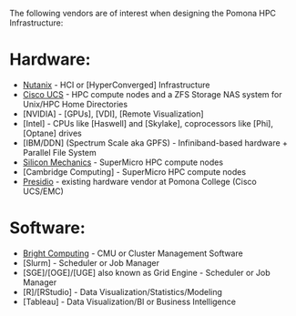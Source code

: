 The following vendors are of interest when designing the Pomona HPC Infrastructure:

# Hardware:

* [Nutanix](https://github.com/also-systems/pomona/tree/master/design/vendors/Nutanix) - HCI or [HyperConverged] Infrastructure
* [Cisco UCS](https://github.com/Pomona-ITS/hpc/tree/master/design/vendors/Cisco) - HPC compute nodes and a ZFS Storage NAS system for Unix/HPC Home Directories
* [NVIDIA] - [GPUs], [VDI], [Remote Visualization]
* [Intel] - CPUs like [Haswell] and [Skylake], coprocessors like [Phi], [Optane] drives
* [IBM/DDN] (Spectrum Scale aka GPFS) - Infiniband-based hardware + Parallel File System
* [Silicon Mechanics](https://github.com/Pomona-ITS/hpc/tree/master/design/vendors/Silicon%20Mechanics) - SuperMicro HPC compute nodes
* [Cambridge Computing] - SuperMicro HPC compute nodes
* [Presidio](https://github.com/Pomona-ITS/hpc/tree/master/design/vendors/Presidio) - existing hardware vendor at Pomona College (Cisco UCS/EMC)

# Software:

* [Bright Computing](https://github.com/also-systems/pomona/tree/master/design/vendors/Bright%20Computing) - CMU or Cluster Management Software
* [Slurm] - Scheduler or Job Manager
* [SGE]/[OGE]/[UGE] also known as Grid Engine - Scheduler or Job Manager
* [R]/[RStudio] - Data Visualization/Statistics/Modeling
* [Tableau] - Data Visualization/BI or Business Intelligence
